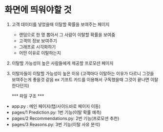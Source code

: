 
# 화면에 띄워야할 것

1. 고객 데이터를 넣었을때 이탈할 확률을 보여주는 페이지

    - 랜덤으로 한 명 뽑아서 그 사람이 이탈할 확률을 보여줌
    - 고객의 정보 보여주기
    - 그래프로 시각화하기

    + 어떤 이유로 이탈하는지
2. 이탈할 가능성이 높은 사람들에게 제공할 프로모션 페이지

3. 이탈자들이 이탈할 가능성이 높은 이유 
(고객마다 이탈하는 이유가 다르니 그것을 보여주는게 좋을것 같음 
ex 기프트 카드를 이용해서 구독했을때 그것이 끝나면 이탈한다던지)


    *** 파일 구조 ***
- app.py  : 메인 페이지(탭/사이드바로 페이지 이동)
- pages/1 Prediction.py: 1번 기능(이탈 확률 예측)
- pages/2 Recommendations.py: 2번 기능(프로모션 추천)
- pages/3 Reasons.py: 3번 기능(이탈 사유 분석)
